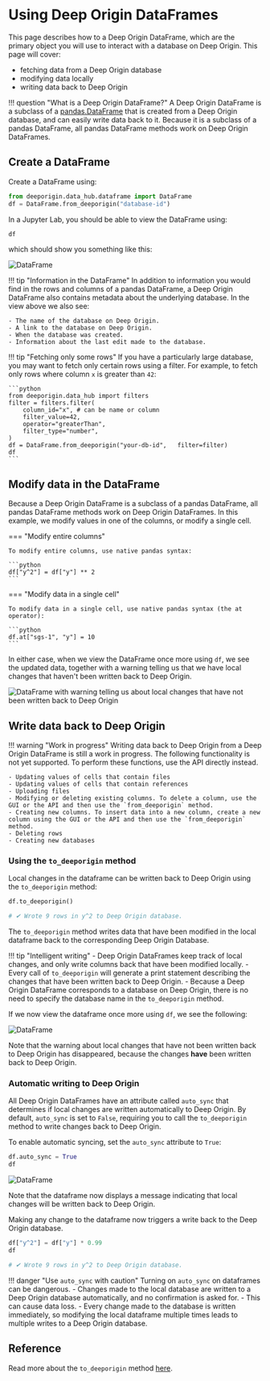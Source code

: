 # Using Deep Origin DataFrames

This page describes how to a Deep Origin DataFrame, which are the primary object you will use to interact with a database on Deep Origin. This page will cover:

- fetching data from a Deep Origin database
- modifying data locally
- writing data back to Deep Origin


!!! question "What is a Deep Origin DataFrame?"
    A Deep Origin DataFrame is a subclass of a [pandas.DataFrame](https://pandas.pydata.org/docs/reference/api/pandas.DataFrame.html) that is created from a Deep Origin database, and can easily write data back to it. Because it is a subclass of a pandas DataFrame, all pandas DataFrame methods work on Deep Origin DataFrames. 

## Create a DataFrame

Create a DataFrame using:

```python
from deeporigin.data_hub.dataframe import DataFrame
df = DataFrame.from_deeporigin("database-id")
```

In a Jupyter Lab, you should be able to view the DataFrame using:

```py
df
```

which should show you something like this:

![DataFrame](../images/dataframe-0.png)


!!! tip "Information in the DataFrame"
    In addition to information you would find in the rows and columns of a pandas DataFrame, a Deep Origin DataFrame also contains metadata about the underlying database. In the view above we also see:

    - The name of the database on Deep Origin.
    - A link to the database on Deep Origin.
    - When the database was created.
    - Information about the last edit made to the database. 


!!! tip "Fetching only some rows"
    If you have a particularly large database, you may want to fetch only certain rows using a filter. For example, to fetch only rows where column `x` is greater than `42`:

    ```python
    from deeporigin.data_hub import filters
    filter = filters.filter(
        column_id="x", # can be name or column
        filter_value=42,
        operator="greaterThan",
        filter_type="number",
    )
    df = DataFrame.from_deeporigin("your-db-id",   filter=filter)
    df
    ```



## Modify data in the DataFrame

Because a Deep Origin DataFrame is a subclass of a pandas DataFrame, all pandas DataFrame methods work on Deep Origin DataFrames. In this example, we modify values in one of the columns, or modify a single cell.


=== "Modify entire columns"

    To modify entire columns, use native pandas syntax:

    ```python
    df["y^2"] = df["y"] ** 2
    ```

=== "Modify data in a single cell"

    To modify data in a single cell, use native pandas syntax (the at operator):

    ```python
    df.at["sgs-1", "y"] = 10
    ```

In either case, when we view the DataFrame once more using `df`, we see the updated data, together with a warning telling us that we have local changes that haven't been written back to Deep Origin.


![DataFrame with warning telling us about local changes that have not been written back to Deep Origin](../images/dataframe-1.png)


## Write data back to Deep Origin

!!! warning "Work in progress"
    Writing data back to Deep Origin from a Deep Origin DataFrame is still a work in progress. The following functionality is not yet supported. To perform these functions, use the API directly instead. 

    - Updating values of cells that contain files
    - Updating values of cells that contain references
    - Uploading files
    - Modifying or deleting existing columns. To delete a column, use the GUI or the API and then use the `from_deeporigin` method.
    - Creating new columns. To insert data into a new column, create a new column using the GUI or the API and then use the `from_deeporigin` method.
    - Deleting rows
    - Creating new databases

### Using the `to_deeporigin` method

Local changes in the dataframe can be written back to Deep Origin using the `to_deeporigin` method:

```python
df.to_deeporigin()

# ✔︎ Wrote 9 rows in y^2 to Deep Origin database.
```

The `to_deeporigin` method writes data that have been modified in the local dataframe back to the corresponding Deep Origin Database. 

!!! tip "Intelligent writing"
    - Deep Origin DataFrames keep track of local changes, and only write columns back that have been modified locally. 
    - Every call of `to_deeporigin` will generate a print statement describing the changes that have been written back to Deep Origin. 
    - Because a Deep Origin DataFrame corresponds to a database on Deep Origin, there is no need to specify the database name in the `to_deeporigin` method.

If we now view the dataframe once more using `df`, we see the following:

![DataFrame](../images/dataframe-2.png)

Note that the warning about local changes that have not been written back to Deep Origin has disappeared, because the changes **have** been written back to Deep Origin.

### Automatic writing to Deep Origin

All Deep Origin DataFrames have an attribute called `auto_sync` that determines if local changes are written automatically to Deep Origin. By default, `auto_sync` is set to `False`, requiring you to call the `to_deeporigin` method to write changes back to Deep Origin.

To enable automatic syncing, set the `auto_sync` attribute to `True`:

```python
df.auto_sync = True
df
```

![DataFrame](../images/dataframe-3.png)

Note that the dataframe now displays a message indicating that local changes will be written back to Deep Origin.

Making any change to the dataframe now triggers a write back to the Deep Origin database.

```python
df["y^2"] = df["y"] * 0.99
df

# ✔︎ Wrote 9 rows in y^2 to Deep Origin database.
```

!!! danger "Use `auto_sync` with caution"
    Turning on `auto_sync` on dataframes can be dangerous. 
    - Changes made to the local database are written to a Deep Origin database automatically, and no confirmation is asked for. 
    - This can cause data loss.
    - Every change made to the database is written immediately, so modifying the local dataframe multiple times leads to multiple writes to a Deep Origin database.



## Reference

Read more about the `to_deeporigin` method [here](ref/types.md#src.data_hub.dataframe.DataFrame.to_deeporigin). 